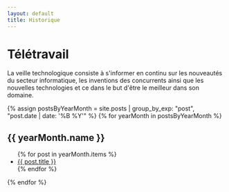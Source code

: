 ```yaml
---
layout: default
title: Historique
---
```


# Télétravail

La veille technologique consiste à s'informer en continu sur les nouveautés du secteur informatique, les inventions des concurrents ainsi que les nouvelles technologies et ce dans le but d'être le meilleur dans son domaine.

{% assign postsByYearMonth = site.posts | group_by_exp: "post", "post.date | date: '%B %Y'" %}
{% for yearMonth in postsByYearMonth %}
  <h2>{{ yearMonth.name }}</h2>
  <ul>
    {% for post in yearMonth.items %}
      <li><a href="{{ post.url }}">{{ post.title }}</a></li>
    {% endfor %}
  </ul>
{% endfor %}
